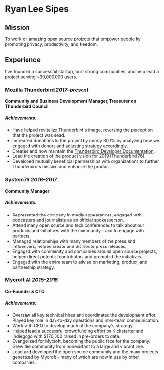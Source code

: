 # Ryan Lee Sipes

## Mission

To work on amazing open source projects that empower people by promoting privacy, productivity, and freedom.

## Experience

I've founded a successful startup, built strong communities, and help lead a project serving ~30,000,000 users.

### Mozilla Thunderbird _2017–present_

#### Community and Business Development Manager, Treasurer on Thunderbird Council

##### Achievements:

- Have helped revitalize Thunderbird's image, reversing the perception that the project was dead.
- Increased donations to the project by nearly 300% by analyzing how we engaged with donors and adjusting strategy accordingly.
- Created and now maintain the [Thunderbird Developer Documentation](https://developer.thunderbird.net).
- Lead the creation of the product vision for 2019 (Thunderbird 76).
- Developed mutually beneficial partnerships with organizations to further Thunderbird's mission and enhance the product.

### System76 _2016–2017_

#### Community Manager

##### Achievements:

- Represented the company in media appearances, engaged with podcasters and journalists as an official spokesperson.
- Attend many open source and tech conferences to talk about our products and initiatives with the community - and to engage with partners.
- Managed relationships with many members of the press and influencers, helped create and distribute press releases.
- Engaged with community and companies around open source projects, helped direct potential contributors and promoted the initiatives.
- Engaged with the entire team to advise on marketing, product, and partnership strategy.

### Mycroft AI _2015-2016_

#### Co-Founder & CTO

##### Achievements:

- Oversaw all key technical hires and coordinated the development effot. Played key role in day-to-day operations and inter-team communication.
- Work with CEO to develop much of the company's strategy.
- Helped lead a successful crowdfunding effort on Kickstarter and Indiegogo with $170,000 raised in pre-orders to date.
- Evangelized for Mycroft, becoming the public face for the company. Grew the community from nonexistant to a large and vibrant one.
- Lead and developed the open source community and the many projects generated by Mycroft - many of which are now in use by other companies.
